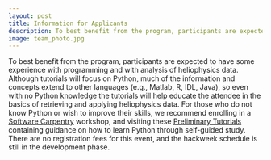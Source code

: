```yaml
---
layout: post
title: Information for Applicants
description: To best benefit from the program, participants are expected to have some experience with programming and/or with analysis of heliophysics data. Although tutorials will focus on Python, much of the information and concepts extend to other languages (e.g., Matlab, R, IDL, Java), so even with no Python knowledge the tutorials will help educate the attendee in the basics of retrieving and applying heliophysics data. For those who do not know Python or wish to improve their skills, we recommend enrolling in a <a href="https://software-carpentry.org/">Software Carpentry</a> workshop. There are no registration fees for this event, and the hackweek schedule is still in the development phase.
image: team_photo.jpg
---
```

To best benefit from the program, participants are expected to have some experience with programming and with analysis of heliophysics data. Although tutorials will focus on Python, much of the information and concepts extend to other languages (e.g., Matlab, R, IDL, Java), so even with no Python knowledge the tutorials will help educate the attendee in the basics of retrieving and applying heliophysics data. For those who do not know Python or wish to improve their skills, we recommend enrolling in a <a href="https://software-carpentry.org/">Software Carpentry</a> workshop, and visiting these <a href="https://icesat-2hackweek.github.io/preliminary/">Preliminary Tutorials</a> containing guidance on how to learn Python through self-guided study. There are no registration fees for this event, and the hackweek schedule is still in the development phase.



